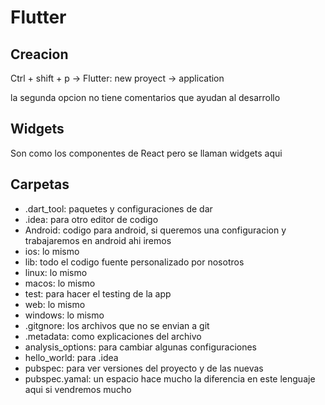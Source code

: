 # Flutter 
## Creacion
Ctrl + shift + p -> Flutter: new proyect -> application 

la segunda opcion no tiene comentarios que ayudan al desarrollo

## Widgets
Son como los componentes de React pero se llaman widgets aqui

## Carpetas
 * .dart_tool: paquetes y configuraciones de dar
 * .idea: para otro editor de codigo
 * Android: codigo para android, si queremos una configuracion y trabajaremos en android ahi iremos
 * ios: lo mismo 
 * lib: todo el codigo fuente personalizado por nosotros
 * linux: lo mismo 
 * macos: lo mismo
 * test: para hacer el testing de la app
 * web: lo mismo
 * windows: lo mismo
 * .gitgnore: los archivos que no se envian a git
 * .metadata: como explicaciones del archivo
 * analysis_options: para cambiar algunas configuraciones
 * hello_world: para .idea
 * pubspec: para ver versiones del proyecto y de las nuevas
 * pubspec.yamal: un espacio hace mucho la diferencia en este lenguaje aqui si vendremos mucho